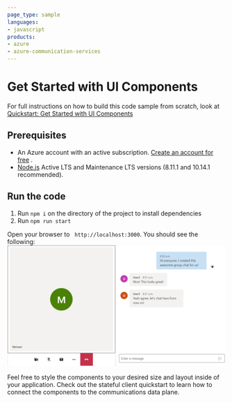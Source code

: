```yaml
---
page_type: sample
languages:
- javascript
products:
- azure
- azure-communication-services
---
```


# Get Started with UI Components

For full instructions on how to build this code sample from scratch, look at [Quickstart: Get Started with UI Components](https://azure.github.io/communication-ui-library/?path=/docs/quickstarts-uicomponents--page)

## Prerequisites

- An Azure account with an active subscription. [Create an account for free](https://azure.microsoft.com/free/?WT.mc_id=A261C142F)  .
- [Node.js](https://nodejs.org/en/) Active LTS and Maintenance LTS versions (8.11.1 and 10.14.1 recommended).

## Run the code

1. Run `npm i` on the directory of the project to install dependencies
2. Run `npm run start`

Open your browser to ` http://localhost:3000`. You should see the following:
![Components End State](../media/ComponentsEnd.png)

Feel free to style the components to your desired size and layout inside of your application. Check out the stateful client quickstart to learn how to connect the components to the communications data plane.
